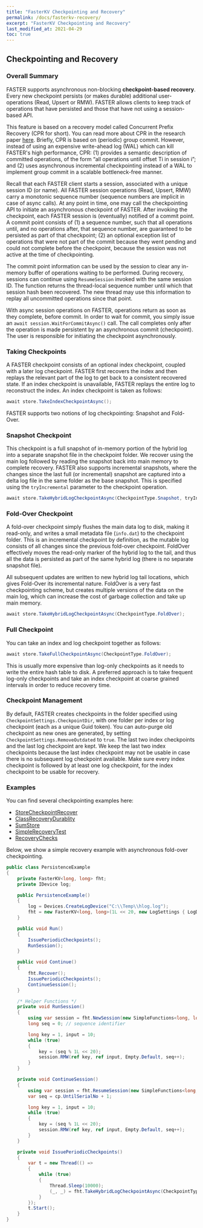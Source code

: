 ```yaml
---
title: "FasterKV Checkpointing and Recovery"
permalink: /docs/fasterkv-recovery/
excerpt: "FasterKV Checkpointing and Recovery"
last_modified_at: 2021-04-29
toc: true
---
```


## Checkpointing and Recovery

### Overall Summary

FASTER supports asynchronous non-blocking **checkpoint-based recovery**. Every new checkpoint persists (or makes durable) additional user-operations
(Read, Upsert or RMW). FASTER allows clients to keep track of operations that have persisted and those that have not using 
a session-based API.

This feature is based on a recovery model called Concurrent Prefix Recovery (CPR for short). You can read more about 
CPR in the research paper [here](https://www.microsoft.com/en-us/research/uploads/prod/2019/01/cpr-sigmod19.pdf).
Briefly, CPR is based on (periodic) group commit. However, instead of using an expensive 
write-ahead log (WAL) which can kill FASTER's high performance, CPR: (1) provides a semantic description of committed
operations, of the form “all operations until offset Ti in session i”; and (2) uses asynchronous 
incremental checkpointing instead of a WAL to implement group commit in a scalable bottleneck-free manner.

Recall that each FASTER client starts a session, associated with a unique session ID (or name). All FASTER session operations
(Read, Upsert, RMW) carry a monotonic sequence number (sequence numbers are implicit in case of async calls). At any point in 
time, one may call the checkpointing API to initiate an asynchronous checkpoint of FASTER. After invoking the checkpoint, each FASTER 
session is (eventually) notified of a commit point. A commit point consists of (1) a sequence number, such that all operations
until, and no operations after, that sequence number, are guaranteed to be persisted as part of that checkpoint; (2) an optional
exception list of operations that were not part of the commit because they went pending and could not complete before the 
checkpoint, because the session was not active at the time of checkpointing.

The commit point information can be used by the session to clear any in-memory buffer of operations waiting to be performed. 
During recovery, sessions can continue using `ResumeSession` invoked with the same session ID. The function returns the thread-local 
sequence number until which that session hash been recovered. The new thread may use this information to replay all uncommitted 
operations since that point.

With async session operations on FASTER, operations return as soon as they complete, before commit. In order to wait for commit,
you simply issue an `await session.WaitForCommitAsync()` call. The call completes only after the operation is made persistent by
an asynchronous commit (checkpoint). The user is responsible for initiating the checkpoint asynchronously.

### Taking Checkpoints

A FASTER checkpoint consists of an optional index checkpoint, coupled with a later log 
checkpoint. FASTER first recovers the index and then replays the relevant part of the log
to get back to a consistent recovered state. If an index checkpoint is unavailable, FASTER
replays the entire log to reconstruct the index. An index checkpoint is taken as follows:

```cs
await store.TakeIndexCheckpointAsync();
```

FASTER supports two notions of log checkpointing: Snapshot and Fold-Over.

### Snapshot Checkpoint

This checkpoint is a full snapshot of in-memory portion of the hybrid log into a separate
snapshot file in the checkpoint folder. We recover using the main log followed by reading the
snapshot back into main memory to complete recovery. FASTER also supports incremental
snapshots, where the changes since the last full (or incremental) snapshot are captured into
a delta log file in the same folder as the base snapshot. This is specified using the 
`tryIncremental` parameter to the checkpoint operation.

```cs
await store.TakeHybridLogCheckpointAsync(CheckpointType.Snapshot, tryIncremental: false);
```

### Fold-Over Checkpoint

A fold-over checkpoint simply flushes the main data log to disk, making it read-only, and
writes a small metadata file (`info.dat`) to the checkpoint folder. This is an incremental 
checkpoint by definition, as the mutable log consists of all changes since the previous 
fold-over checkpoint. FoldOver effectively moves the read-only marker of the hybrid log to 
the tail, and thus all the data is persisted as part of the same hybrid log (there is no 
separate snapshot file). 

All subsequent updates are written to new hybrid log tail locations, which gives Fold-Over 
its incremental nature. FoldOver is a very fast checkpointing scheme, but creates multiple 
versions of the data on the main log, which can increase the cost of garbage collection 
and take up main memory.

```cs
await store.TakeHybridLogCheckpointAsync(CheckpointType.FoldOver);
```

### Full Checkpoint

You can take an index and log checkpoint together as follows:

```cs
await store.TakeFullCheckpointAsync(CheckpointType.FoldOver);
```

This is usually more expensive than log-only checkpoints as it needs to write the entire
hash table to disk. A preferred approach is to take frequent log-only checkpoints and
take an index checkpoint at coarse grained intervals in order to reduce recovery time.

### Checkpoint Management

By default, FASTER creates checkpoints in the folder specified using 
`CheckpointSettings.CheckpointDir`, with one folder per index or log checkpoint (each
as a unique Guid token). You can auto-purge old checkpoint as new ones are generated, by 
setting `CheckpointSettings.RemoveOutdated` to `true`. The last two index checkpoints 
and the last log checkpoint are kept. We keep the last two index checkpoints because the 
last index checkpoint may not be usable in case there is no subsequent log checkpoint
available. Make sure every index checkpoint is followed by at least one log checkpoint, for
the index checkpoint to be usable for recovery.

### Examples

You can find several checkpointing examples here:
* [StoreCheckpointRecover](https://github.com/microsoft/FASTER/tree/master/cs/samples/StoreCheckpointRecover)
* [ClassRecoveryDurablity](https://github.com/microsoft/FASTER/tree/master/cs/playground/ClassRecoveryDurability)
* [SumStore](https://github.com/microsoft/FASTER/tree/master/cs/playground/SumStore)
* [SimpleRecoveryTest](https://github.com/microsoft/FASTER/blob/master/cs/test/SimpleRecoveryTest.cs)
* [RecoveryChecks](https://github.com/microsoft/FASTER/blob/master/cs/test/RecoveryChecks.cs)

Below, we show a simple recovery example with asynchronous fold-over checkpointing.

```cs
public class PersistenceExample
{
    private FasterKV<long, long> fht;
    private IDevice log;

    public PersistenceExample()
    {
        log = Devices.CreateLogDevice("C:\\Temp\\hlog.log");
        fht = new FasterKV<long, long>(1L << 20, new LogSettings { LogDevice = log });
    }

    public void Run()
    {
        IssuePeriodicCheckpoints();
        RunSession();
    }

    public void Continue()
    {
        fht.Recover();
        IssuePeriodicCheckpoints();
        ContinueSession();
    }

    /* Helper Functions */
    private void RunSession()
    {
        using var session = fht.NewSession(new SimpleFunctions<long, long>(), "s1");
        long seq = 0; // sequence identifier

        long key = 1, input = 10;
        while (true)
        {
            key = (seq % 1L << 20);
            session.RMW(ref key, ref input, Empty.Default, seq++);
        }
    }

    private void ContinueSession()
    {
        using var session = fht.ResumeSession(new SimpleFunctions<long, long>(), "s1", out CommitPoint cp); // recovered session
        var seq = cp.UntilSerialNo + 1;

        long key = 1, input = 10;
        while (true)
        {
            key = (seq % 1L << 20);
            session.RMW(ref key, ref input, Empty.Default, seq++);
        }
    }

    private void IssuePeriodicCheckpoints()
    {
        var t = new Thread(() =>
        {
            while (true)
            {
                Thread.Sleep(10000);
                (_, _) = fht.TakeHybridLogCheckpointAsync(CheckpointType.FoldOver).GetAwaiter().GetResult();
            }
        });
        t.Start();
    }
}
```